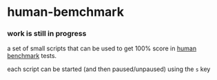# human-bemchmark
### work is still in progress
a set of small scripts that can be used to get 100% score in [human benchmark](https://humanbenchmark.com/) tests.

each script can be started (and then paused/unpaused) using the `s` key 
